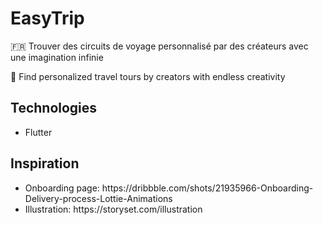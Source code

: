 # EasyTrip

🇫🇷
Trouver des circuits de voyage personnalisé par des créateurs avec une imagination infinie

🏴󠁧󠁢󠁥󠁮󠁧󠁿
Find personalized travel tours by creators with endless creativity

## Technologies

<ul>
    <li>Flutter</li>
</ul>

## Inspiration

<ul>
    <li>Onboarding page: https://dribbble.com/shots/21935966-Onboarding-Delivery-process-Lottie-Animations </li>
    <li>Illustration: https://storyset.com/illustration</li>
</ul>

